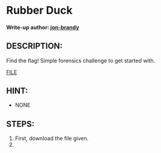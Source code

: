 # Rubber Duck
#### Write-up author: [jon-brandy](https://github.com/jon-brandy)
## DESCRIPTION:
Find the flag! Simple forensics challenge to get started with.

[FILE](https://github.com/Bread-Yolk/ctflearnwu/blob/a3c5b1deb80371f1f2f09f8a8e2723c60455a00d/Assets/Forensic/Rubber%20Duck/RubberDuck.jpg)

## HINT:
- NONE

## STEPS:
1. First, download the file given.
2. 

